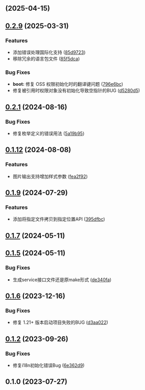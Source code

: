 ## [](https://github.com/kysion/oss-library/compare/v0.2.11...v) (2025-04-15)

## [0.2.9](https://github.com/kysion/oss-library/compare/v0.2.8...v0.2.9) (2025-03-31)

### Features

* 添加错误处理国际化支持 ([85d9723](https://github.com/kysion/oss-library/commit/85d97236a4a68f0d9d3b7da3724ee1cbe8660131))
* 移除冗余的语言包文件 ([85f5dca](https://github.com/kysion/oss-library/commit/85f5dca4bc15de8eaff91170dcae0d246193c025))

### Bug Fixes

* **boot:** 修复 OSS 权限初始化时的翻译键问题 ([796e6bc](https://github.com/kysion/oss-library/commit/796e6bc616e07f4c29a9f787d9d325d3b893b166))
* 修复被引用时权限对象没有初始化导致空指针的BUG ([d5280d5](https://github.com/kysion/oss-library/commit/d5280d5adf063b10c8b40bcb27f7ec1a1ae754e3))
## [0.2.1](https://github.com/kysion/oss-library/compare/v0.1.16...v0.2.1) (2024-08-16)

### Bug Fixes

* 修复枚举定义的错误用法 ([5a19b95](https://github.com/kysion/oss-library/commit/5a19b95905ce423974e21a3df7b4be8e604c81ef))
## [0.1.12](https://github.com/kysion/oss-library/compare/v0.1.11...v0.1.12) (2024-08-08)

### Features

* 图片输出支持增加样式参数 ([fea2f92](https://github.com/kysion/oss-library/commit/fea2f922f5e0a0cda4585013846eb46385c11d9f))
## [0.1.9](https://github.com/kysion/oss-library/compare/v0.1.8...v0.1.9) (2024-07-29)

### Features

* 添加将指定文件拷贝到指定位置API ([395dfbc](https://github.com/kysion/oss-library/commit/395dfbcfed5f0d3e83b0aa482cb24c13c814af08))
## [0.1.7](https://github.com/kysion/oss-library/compare/v0.1.5...v0.1.7) (2024-05-11)
## [0.1.5](https://github.com/kysion/oss-library/compare/v0.1.4...v0.1.5) (2024-05-11)

### Bug Fixes

* 生成service接口文件还是原make形式 ([de340fa](https://github.com/kysion/oss-library/commit/de340fafe232430824975a3f67ac56d1b7be213f))
## [0.1.6](https://github.com/kysion/oss-library/compare/v0.1.3...v0.1.6) (2023-12-16)

### Bug Fixes

* 修复 1.21+ 版本启动项目失败的BUG ([d3aa022](https://github.com/kysion/oss-library/commit/d3aa0226a8a17d651b9631c4b032b2ad3d187c43))
## [0.1.2](https://github.com/kysion/oss-library/compare/v0.1.1...v0.1.2) (2023-09-26)

### Bug Fixes

* 修复i18n初始化错误Bug ([6e362d9](https://github.com/kysion/oss-library/commit/6e362d9c56dfdc1f08555379970a75c491fb669c))
## 0.1.0 (2023-07-27)
